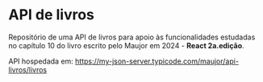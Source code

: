 # API de livros
Repositório de uma API de livros para apoio às funcionalidades estudadas no capítulo 10 do livro escrito pelo Maujor em 2024 - **React 2a.edição**.

API hospedada em: https://my-json-server.typicode.com/maujor/api-livros/livros

